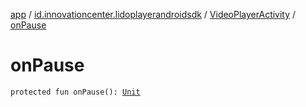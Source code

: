 [app](../../index.md) / [id.innovationcenter.lidoplayerandroidsdk](../index.md) / [VideoPlayerActivity](index.md) / [onPause](./on-pause.md)

# onPause

`protected fun onPause(): `[`Unit`](https://kotlinlang.org/api/latest/jvm/stdlib/kotlin/-unit/index.html)